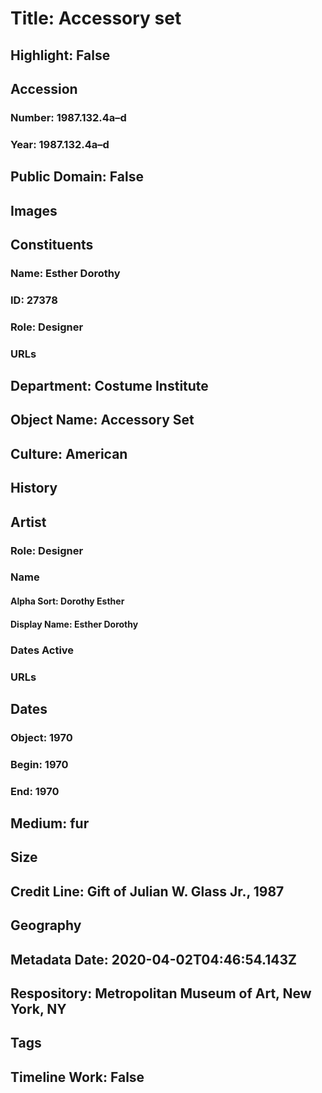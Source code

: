 # Title: Accessory set
## Highlight: False
## Accession
### Number: 1987.132.4a–d
### Year: 1987.132.4a–d
## Public Domain: False
## Images
## Constituents
### Name: Esther Dorothy
### ID: 27378
### Role: Designer
### URLs
## Department: Costume Institute
## Object Name: Accessory Set
## Culture: American
## History
## Artist
### Role: Designer
### Name
#### Alpha Sort: Dorothy Esther
#### Display Name: Esther Dorothy
### Dates Active
### URLs
## Dates
### Object: 1970
### Begin: 1970
### End: 1970
## Medium: fur
## Size
## Credit Line: Gift of Julian W. Glass Jr., 1987
## Geography
## Metadata Date: 2020-04-02T04:46:54.143Z
## Respository: Metropolitan Museum of Art, New York, NY
## Tags
## Timeline Work: False